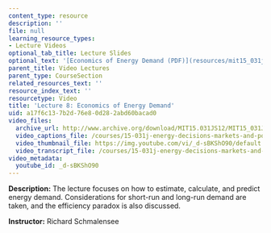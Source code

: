 ```yaml
---
content_type: resource
description: ''
file: null
learning_resource_types:
- Lecture Videos
optional_tab_title: Lecture Slides
optional_text: '[Economics of Energy Demand (PDF)](resources/mit15_031js12_lec8)'
parent_title: Video Lectures
parent_type: CourseSection
related_resources_text: ''
resource_index_text: ''
resourcetype: Video
title: 'Lecture 8: Economics of Energy Demand'
uid: a17f6c13-7b2d-76e8-0d28-2abd60bacad0
video_files:
  archive_url: http://www.archive.org/download/MIT15.031JS12/MIT15_031JS12_lec08_300k.mp4
  video_captions_file: /courses/15-031j-energy-decisions-markets-and-policies-spring-2012/859b78c7d1f851678b98c51c16242a83_d-sBKShO90.vtt
  video_thumbnail_file: https://img.youtube.com/vi/_d-sBKShO90/default.jpg
  video_transcript_file: /courses/15-031j-energy-decisions-markets-and-policies-spring-2012/a1b441860b46ce6d85f8c20f679d1d7e_d-sBKShO90.pdf
video_metadata:
  youtube_id: _d-sBKShO90
---
```


**Description:** The lecture focuses on how to estimate, calculate, and predict energy demand. Considerations for short-run and long-run demand are taken, and the efficiency paradox is also discussed.

**Instructor:** Richard Schmalensee